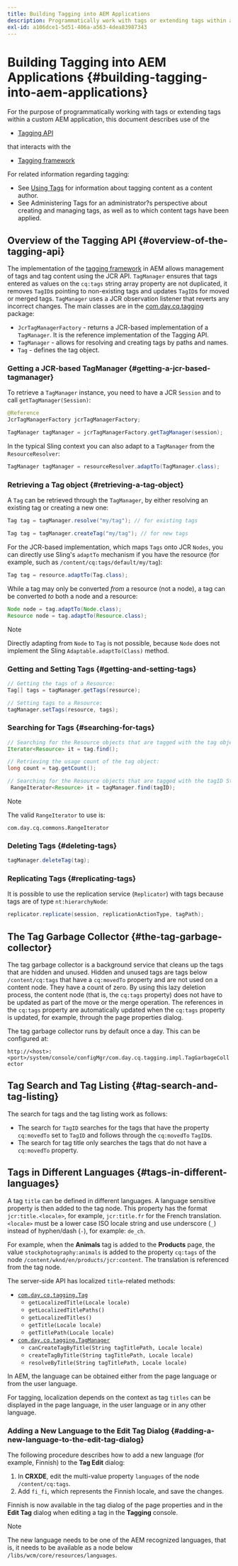 ```yaml
---
title: Building Tagging into AEM Applications
description: Programmatically work with tags or extending tags within a custom AEM application
exl-id: a106dce1-5d51-406a-a563-4dea83987343
---
```

# Building Tagging into AEM Applications {#building-tagging-into-aem-applications}

For the purpose of programmatically working with tags or extending tags within a custom AEM application, this document describes use of the

* [Tagging API](https://www.adobe.io/experience-manager/reference-materials/cloud-service/javadoc/com/day/cq/tagging/package-summary.html)

that interacts with the

* [Tagging framework](tagging-framework.md)

For related information regarding tagging:

* See [Using Tags](/help/sites-cloud/authoring/features/tags.md) for information about tagging content as a content author.
* See Administering Tags for an administrator?s perspective about creating and managing tags, as well as to which content tags have been applied.

## Overview of the Tagging API {#overview-of-the-tagging-api}

The implementation of the [tagging framework](tagging-framework.md) in AEM allows management of tags and tag content using the JCR API. `TagManager` ensures that tags entered as values on the `cq:tags` string array property are not duplicated, it removes `TagID`s pointing to non-existing tags and updates `TagID`s for moved or merged tags. `TagManager` uses a JCR observation listener that reverts any incorrect changes. The main classes are in the [com.day.cq.tagging](https://www.adobe.io/experience-manager/reference-materials/cloud-service/javadoc/com/day/cq/tagging/package-summary.html) package:

* `JcrTagManagerFactory` - returns a JCR-based implementation of a `TagManager`. It is the reference implementation of the Tagging API.
* `TagManager` - allows for resolving and creating tags by paths and names.
* `Tag` - defines the tag object.

### Getting a JCR-based TagManager {#getting-a-jcr-based-tagmanager}

To retrieve a `TagManager` instance, you need to have a JCR `Session` and to call `getTagManager(Session)`:

```java
@Reference
JcrTagManagerFactory jcrTagManagerFactory;

TagManager tagManager = jcrTagManagerFactory.getTagManager(session);
```

In the typical Sling context you can also adapt to a `TagManager` from the `ResourceResolver`:

```java
TagManager tagManager = resourceResolver.adaptTo(TagManager.class);
```

### Retrieving a Tag object {#retrieving-a-tag-object}

A `Tag` can be retrieved through the `TagManager`, by either resolving an existing tag or creating a new one:

```java
Tag tag = tagManager.resolve("my/tag"); // for existing tags

Tag tag = tagManager.createTag("my/tag"); // for new tags
```

For the JCR-based implementation, which maps `Tags` onto JCR `Nodes`, you can directly use Sling's `adaptTo` mechanism if you have the resource (for example, such as `/content/cq:tags/default/my/tag`):

```java
Tag tag = resource.adaptTo(Tag.class);
```

While a tag may only be converted *from* a resource (not a node), a tag can be converted *to* both a node and a resource:

```java
Node node = tag.adaptTo(Node.class);
Resource node = tag.adaptTo(Resource.class);
```

>[!NOTE]
>
>Directly adapting from `Node` to `Tag` is not possible, because `Node` does not implement the Sling `Adaptable.adaptTo(Class)` method.

### Getting and Setting Tags {#getting-and-setting-tags}

```java
// Getting the tags of a Resource:
Tag[] tags = tagManager.getTags(resource);

// Setting tags to a Resource:
tagManager.setTags(resource, tags);
```

### Searching for Tags {#searching-for-tags}

```java
// Searching for the Resource objects that are tagged with the tag object:
Iterator<Resource> it = tag.find();

// Retrieving the usage count of the tag object:
long count = tag.getCount();

// Searching for the Resource objects that are tagged with the tagID String:
 RangeIterator<Resource> it = tagManager.find(tagID);
```

>[!NOTE]
>
>The valid `RangeIterator` to use is:
>
>`com.day.cq.commons.RangeIterator`

### Deleting Tags {#deleting-tags}

```java
tagManager.deleteTag(tag);
```

### Replicating Tags {#replicating-tags}

It is possible to use the replication service (`Replicator`) with tags because tags are of type `nt:hierarchyNode`:

```java
replicator.replicate(session, replicationActionType, tagPath);
```

## The Tag Garbage Collector {#the-tag-garbage-collector}

The tag garbage collector is a background service that cleans up the tags that are hidden and unused. Hidden and unused tags are tags below `/content/cq:tags` that have a `cq:movedTo` property and are not used on a content node. They have a count of zero. By using this lazy deletion process, the content node (that is, the `cq:tags` property) does not have to be updated as part of the move or the merge operation. The references in the `cq:tags` property are automatically updated when the `cq:tags` property is updated, for example, through the page properties dialog.

The tag garbage collector runs by default once a day. This can be configured at:

`http://<host>:<port>/system/console/configMgr/com.day.cq.tagging.impl.TagGarbageCollector`

## Tag Search and Tag Listing {#tag-search-and-tag-listing}

The search for tags and the tag listing work as follows:

* The search for `TagID` searches for the tags that have the property `cq:movedTo` set to `TagID` and follows through the `cq:movedTo` `TagID`s.
* The search for tag title only searches the tags that do not have a `cq:movedTo` property.

## Tags in Different Languages {#tags-in-different-languages}

A tag `title` can be defined in different languages. A language sensitive property is then added to the tag node. This property has the format `jcr:title.<locale>`, for example, `jcr:title.fr` for the French translation. `<locale>` must be a lower case ISO locale string and use underscore (`_`) instead of hyphen/dash (`-`), for example: `de_ch`.

For example, when the **Animals** tag is added to the **Products** page, the value `stockphotography:animals` is added to the property `cq:tags` of the node `/content/wknd/en/products/jcr:content`. The translation is referenced from the tag node.

The server-side API has localized `title`-related methods:

* [`com.day.cq.tagging.Tag`](https://www.adobe.io/experience-manager/reference-materials/cloud-service/javadoc/com/day/cq/tagging/Tag.html)
  * `getLocalizedTitle(Locale locale)`
  * `getLocalizedTitlePaths()`
  * `getLocalizedTitles()`
  * `getTitle(Locale locale)`
  * `getTitlePath(Locale locale)`
* [`com.day.cq.tagging.TagManager`](https://www.adobe.io/experience-manager/reference-materials/cloud-service/javadoc/com/day/cq/tagging/TagManager.html)
  * `canCreateTagByTitle(String tagTitlePath, Locale locale)`
  * `createTagByTitle(String tagTitlePath, Locale locale)`
  * `resolveByTitle(String tagTitlePath, Locale locale)`

In AEM, the language can be obtained either from the page language or from the user language.

For tagging, localization depends on the context as tag `titles` can be displayed in the page language, in the user language or in any other language.

### Adding a New Language to the Edit Tag Dialog {#adding-a-new-language-to-the-edit-tag-dialog}

The following procedure describes how to add a new language (for example, Finnish) to the **Tag Edit** dialog:

1. In **CRXDE**, edit the multi-value property `languages` of the node `/content/cq:tags`.
1. Add `fi_fi`, which represents the Finnish locale, and save the changes.

Finnish is now available in the tag dialog of the page properties and in the **Edit Tag** dialog when editing a tag in the **Tagging** console.

>[!NOTE]
>
>The new language needs to be one of the AEM recognized languages, that is, it needs to be available as a node below `/libs/wcm/core/resources/languages`.
